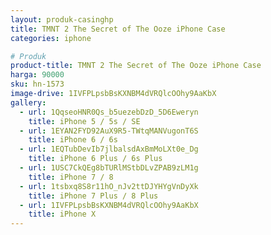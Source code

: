```yaml
---
layout: produk-casinghp
title: TMNT 2 The Secret of The Ooze iPhone Case
categories: iphone

# Produk
product-title: TMNT 2 The Secret of The Ooze iPhone Case
harga: 90000
sku: hn-1573
image-drive: 1IVFPLpsbBsKXNBM4dVRQlcOOhy9AaKbX
gallery:
  - url: 1QqseoHNR0Qs_b5uezebDzD_5D6Eweryn
    title: iPhone 5 / 5s / SE
  - url: 1EYAN2FYD92AuX9R5-TWtqMANVugonT6S
    title: iPhone 6 / 6s
  - url: 1EQTubDevIb7jlbalsdAxBmMoLXt0e_Dg
    title: iPhone 6 Plus / 6s Plus
  - url: 1USC7CkQEg8bTURlMStbDLvZPAB9zLM1g
    title: iPhone 7 / 8
  - url: 1tsbxq8S8r11hO_nJv2ttDJYHYgVnDyXk
    title: iPhone 7 Plus / 8 Plus
  - url: 1IVFPLpsbBsKXNBM4dVRQlcOOhy9AaKbX
    title: iPhone X
---
```


